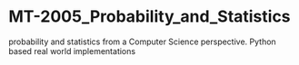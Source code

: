 # MT-2005_Probability_and_Statistics
probability and statistics from a Computer Science perspective. Python based real world implementations
